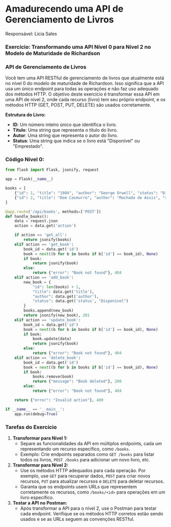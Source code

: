 # Amadurecendo uma API de Gerenciamento de Livros

Responsável: Licia Sales

### **Exercício: Transformando uma API Nível 0 para Nível 2 no Modelo de Maturidade de Richardson**

### **API de Gerenciamento de Livros**

Você tem uma API RESTful de gerenciamento de livros que atualmente está no nível 0 do modelo de maturidade de Richardson. Isso significa que a API usa um único endpoint para todas as operações e não faz uso adequado dos métodos HTTP. O objetivo deste exercício é transformar essa API em uma API de nível 2, onde cada recurso (livro) tem seu próprio endpoint, e os métodos HTTP (GET, POST, PUT, DELETE) são usados corretamente.

**Estrutura do Livro:**

- **ID**: Um número inteiro único que identifica o livro.
- **Título**: Uma string que representa o título do livro.
- **Autor**: Uma string que representa o autor do livro.
- **Status**: Uma string que indica se o livro está "Disponível" ou "Emprestado".

### **Código Nível 0:**

```python
from flask import Flask, jsonify, request

app = Flask(__name__)

books = [
    {"id": 1, "title": "1984", "author": "George Orwell", "status": "Disponível"},
    {"id": 2, "title": "Dom Casmurro", "author": "Machado de Assis", "status": "Emprestado"},
]

@app.route('/api/books', methods=['POST'])
def handle_books():
    data = request.json
    action = data.get('action')

    if action == 'get_all':
        return jsonify(books)
    elif action == 'get_book':
        book_id = data.get('id')
        book = next((b for b in books if b['id'] == book_id), None)
        if book:
            return jsonify(book)
        else:
            return {"error": "Book not found"}, 404
    elif action == 'add_book':
        new_book = {
            "id": len(books) + 1,
            "title": data.get('title'),
            "author": data.get('author'),
            "status": data.get('status', "Disponível")
        }
        books.append(new_book)
        return jsonify(new_book), 201
    elif action == 'update_book':
        book_id = data.get('id')
        book = next((b for b in books if b['id'] == book_id), None)
        if book:
            book.update(data)
            return jsonify(book)
        else:
            return {"error": "Book not found"}, 404
    elif action == 'delete_book':
        book_id = data.get('id')
        book = next((b for b in books if b['id'] == book_id), None)
        if book:
            books.remove(book)
            return {"message": "Book deleted"}, 200
        else:
            return {"error": "Book not found"}, 404

    return {"error": "Invalid action"}, 400

if __name__ == '__main__':
    app.run(debug=True)

```

### **Tarefas do Exercício**

1. **Transformar para Nível 1:**
    - Separe as funcionalidades da API em múltiplos endpoints, cada um representando um recurso específico, como `/books`.
    - Exemplo: Crie endpoints separados como `GET /books` para listar todos os livros, `POST /books` para adicionar um novo livro, etc.
2. **Transformar para Nível 2:**
    - Use os métodos HTTP adequados para cada operação. Por exemplo, use `GET` para recuperar dados, `POST` para criar novos recursos, `PUT` para atualizar recursos e `DELETE` para deletar recursos.
    - Garanta que os endpoints usem URLs que representem corretamente os recursos, como `/books/<id>` para operações em um livro específico.
3. **Testar a API no Postman:**
    - Após transformar a API para o nível 2, use o Postman para testar cada endpoint. Verifique se os métodos HTTP corretos estão sendo usados e se as URLs seguem as convenções RESTful.